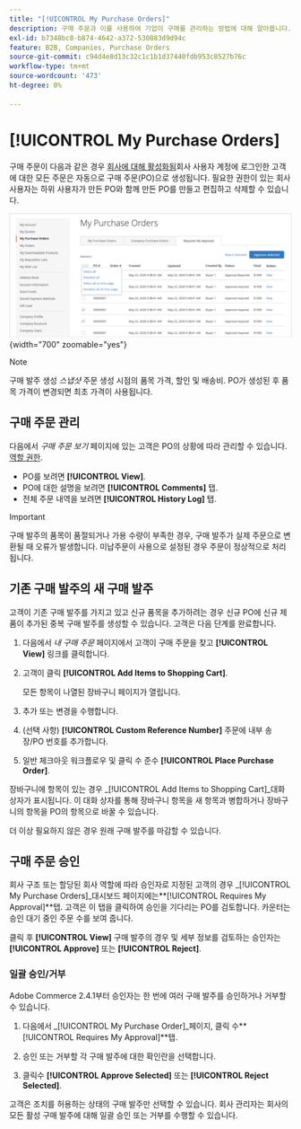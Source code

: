 ```yaml
---
title: "[!UICONTROL My Purchase Orders]"
description: 구매 주문과 이를 사용하여 기업이 구매를 관리하는 방법에 대해 알아봅니다.
exl-id: b7348bc8-b874-4642-a372-530883d9d94c
feature: B2B, Companies, Purchase Orders
source-git-commit: c94d4e8d13c32c1c1b1d37440fdb953c8527b76c
workflow-type: tm+mt
source-wordcount: '473'
ht-degree: 0%

---
```


# [!UICONTROL My Purchase Orders]

구매 주문이 다음과 같은 경우 [회사에 대해 활성화됨](purchase-order-flow.md)회사 사용자 계정에 로그인한 고객에 대한 모든 주문은 자동으로 구매 주문(PO)으로 생성됩니다. 필요한 권한이 있는 회사 사용자는 하위 사용자가 만든 PO와 함께 만든 PO를 만들고 편집하고 삭제할 수 있습니다.

![내 구매 주문](./assets/account-dashboard-my-purchase-orders.png){width="700" zoomable="yes"}

>[!NOTE]
>
>구매 발주 생성 _스냅샷_ 주문 생성 시점의 품목 가격, 할인 및 배송비. PO가 생성된 후 품목 가격이 변경되면 최초 가격이 사용됩니다.

## 구매 주문 관리

다음에서 _구매 주문 보기_ 페이지에 있는 고객은 PO의 상황에 따라 관리할 수 있습니다. [역할 권한](account-company-roles-permissions.md).

- PO를 보려면 **[!UICONTROL View]**.
- PO에 대한 설명을 보려면 **[!UICONTROL Comments]** 탭.
- 전체 주문 내역을 보려면 **[!UICONTROL History Log]** 탭.

>[!IMPORTANT]
>
>구매 발주의 품목이 품절되거나 가용 수량이 부족한 경우, 구매 발주가 실제 주문으로 변환될 때 오류가 발생합니다. 미납주문이 사용으로 설정된 경우 주문이 정상적으로 처리됩니다.

## 기존 구매 발주의 새 구매 발주

고객이 기존 구매 발주를 가지고 있고 신규 품목을 추가하려는 경우 신규 PO에 신규 제품이 추가된 중복 구매 발주를 생성할 수 있습니다. 고객은 다음 단계를 완료합니다.

1. 다음에서 _내 구매 주문_ 페이지에서 고객이 구매 주문을 찾고 **[!UICONTROL View]** 링크를 클릭합니다.

1. 고객이 클릭 **[!UICONTROL Add Items to Shopping Cart]**.

   모든 항목이 나열된 장바구니 페이지가 열립니다.

1. 추가 또는 변경을 수행합니다.

1. (선택 사항) **[!UICONTROL Custom Reference Number]** 주문에 내부 송장/PO 번호를 추가합니다.

1. 일반 체크아웃 워크플로우 및 클릭 수 준수 **[!UICONTROL Place Purchase Order]**.

장바구니에 항목이 있는 경우 _[!UICONTROL Add Items to Shopping Cart]_대화 상자가 표시됩니다. 이 대화 상자를 통해 장바구니 항목을 새 항목과 병합하거나 장바구니의 항목을 PO의 항목으로 바꿀 수 있습니다.

더 이상 필요하지 않은 경우 원래 구매 발주를 마감할 수 있습니다.

## 구매 주문 승인

회사 구조 또는 할당된 회사 역할에 따라 승인자로 지정된 고객의 경우 _[!UICONTROL My Purchase Orders]_대시보드 페이지에는&#x200B;**[!UICONTROL Requires My Approval]**탭. 고객은 이 탭을 클릭하여 승인을 기다리는 PO를 검토합니다. 카운터는 승인 대기 중인 주문 수를 보여 줍니다.

클릭 후 **[!UICONTROL View]** 구매 발주의 경우 및 세부 정보를 검토하는 승인자는 **[!UICONTROL Approve]** 또는 **[!UICONTROL Reject]**.

### 일괄 승인/거부

Adobe Commerce 2.4.1부터 승인자는 한 번에 여러 구매 발주를 승인하거나 거부할 수 있습니다.

1. 다음에서 _[!UICONTROL My Purchase Order]_페이지, 클릭 수&#x200B;**[!UICONTROL Requires My Approval]**탭.

1. 승인 또는 거부할 각 구매 발주에 대한 확인란을 선택합니다.

1. 클릭수 **[!UICONTROL Approve Selected]** 또는 **[!UICONTROL Reject Selected]**.

고객은 조치를 허용하는 상태의 구매 발주만 선택할 수 있습니다. 회사 관리자는 회사의 모든 활성 구매 발주에 대해 일괄 승인 또는 거부를 수행할 수 있습니다.

